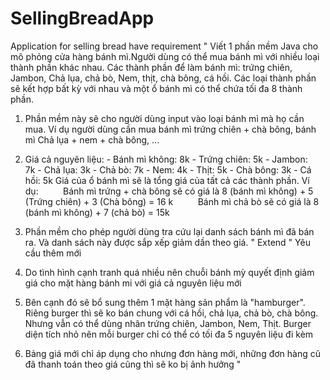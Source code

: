 # SellingBreadApp
Application for selling bread have requirement
"
Viết 1 phần mềm Java cho mô phỏng cửa hàng bánh mì.Người dùng có thể mua bánh mì với nhiều loại thành phần khác nhau. Các thành phần để làm bánh mì: trứng chiên, Jambon, Chả lụa, chả bò, Nem, thịt, chà bông, cá hồi. Các loại thành phần sẽ kết hợp bất kỳ với nhau và một ổ bánh mì có thể chứa tối đa 8 thành phần.
1. Phần mềm này sẽ cho người dùng input vào loại bánh mì mà họ cần mua. Ví dụ người dùng cần mua bánh mì trứng chiên + chà bông, bánh mì Chả lụa + nem + chà bông, ...

2. Giá cả nguyên liệu: - Bánh mì không: 8k - Trứng chiên: 5k - Jambon: 7k - Chả lụa: 3k - Chả bò: 7k - Nem: 4k - Thịt: 5k - Chà bông: 3k - Cá hồi: 5k
Giá của ổ bánh mì sẽ là tổng giá của tất cả các thành phần.
Ví dụ:         
Bánh mì trứng + chà bông sẽ có giá là 8 (bánh mì không) + 5 (Trứng chiên) + 3 (Chà bông) = 16 k         
Bánh mì chả bò sẽ có giá là 8 (bánh mì không) + 7 (chả bò) = 15k

3. Phần mềm cho phép người dùng tra cứu lại danh sách bánh mì đã bán ra. Và danh sách này được sắp xếp giảm dần theo giá.
"
Extend
"
Yêu cầu thêm mới
1. Do tình hình cạnh tranh quá nhiều nên chuỗi bánh mỳ quyết định giảm giá cho mặt hàng bánh mi với giá cả nguyên liệu mới

2. Bên cạnh đó sẽ bổ sung thêm 1 mặt hàng sản phẩm là "hamburger". Riêng burger thì sẽ ko bán chung với cá hồi, chả lụa, chả bò, chà bông. Nhưng vẫn có thể dùng nhân trứng chiên, Jambon, Nem, Thịt. Burger diện tích nhỏ nên mỗi burger chỉ có thể có tối đa 5 nguyên liệu đi kèm

3. Bảng giá mới chỉ áp dụng cho nhưng đơn hàng mới, những đơn hàng cũ đã thanh toán theo giá cũng thì sẽ ko bị ảnh hưởng
"
